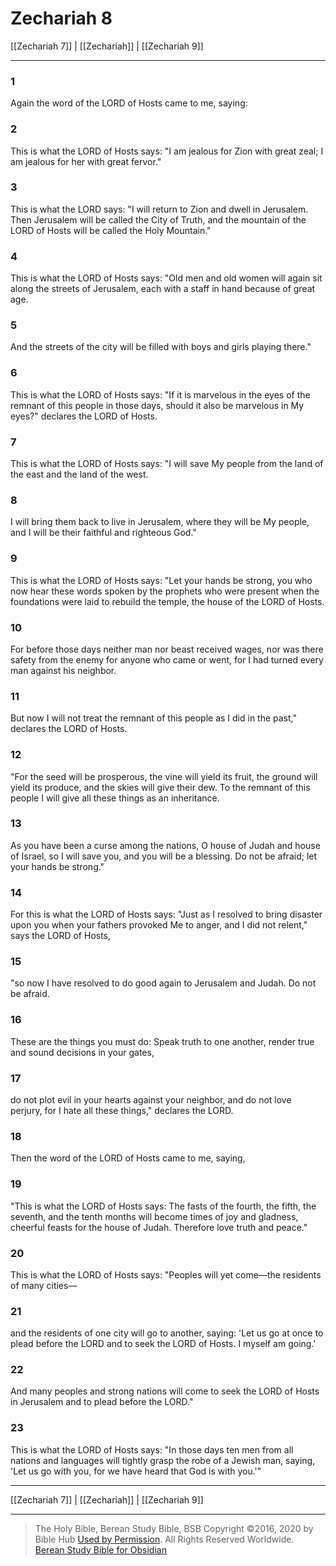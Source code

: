 # Zechariah 8

[[Zechariah 7]] | [[Zechariah]] | [[Zechariah 9]]

---

### 1
Again the word of the LORD of Hosts came to me, saying:

### 2
This is what the LORD of Hosts says: "I am jealous for Zion with great zeal; I am jealous for her with great fervor."

### 3
This is what the LORD says: "I will return to Zion and dwell in Jerusalem. Then Jerusalem will be called the City of Truth, and the mountain of the LORD of Hosts will be called the Holy Mountain."

### 4
This is what the LORD of Hosts says: "Old men and old women will again sit along the streets of Jerusalem, each with a staff in hand because of great age.

### 5
And the streets of the city will be filled with boys and girls playing there."

### 6
This is what the LORD of Hosts says: "If it is marvelous in the eyes of the remnant of this people in those days, should it also be marvelous in My eyes?" declares the LORD of Hosts.

### 7
This is what the LORD of Hosts says: "I will save My people from the land of the east and the land of the west.

### 8
I will bring them back to live in Jerusalem, where they will be My people, and I will be their faithful and righteous God."

### 9
This is what the LORD of Hosts says: "Let your hands be strong, you who now hear these words spoken by the prophets who were present when the foundations were laid to rebuild the temple, the house of the LORD of Hosts.

### 10
For before those days neither man nor beast received wages, nor was there safety from the enemy for anyone who came or went, for I had turned every man against his neighbor.

### 11
But now I will not treat the remnant of this people as I did in the past," declares the LORD of Hosts.

### 12
"For the seed will be prosperous, the vine will yield its fruit, the ground will yield its produce, and the skies will give their dew. To the remnant of this people I will give all these things as an inheritance.

### 13
As you have been a curse among the nations, O house of Judah and house of Israel, so I will save you, and you will be a blessing. Do not be afraid; let your hands be strong."

### 14
For this is what the LORD of Hosts says: "Just as I resolved to bring disaster upon you when your fathers provoked Me to anger, and I did not relent," says the LORD of Hosts,

### 15
"so now I have resolved to do good again to Jerusalem and Judah. Do not be afraid.

### 16
These are the things you must do: Speak truth to one another, render true and sound decisions in your gates,

### 17
do not plot evil in your hearts against your neighbor, and do not love perjury, for I hate all these things," declares the LORD.

### 18
Then the word of the LORD of Hosts came to me, saying,

### 19
"This is what the LORD of Hosts says: The fasts of the fourth, the fifth, the seventh, and the tenth months will become times of joy and gladness, cheerful feasts for the house of Judah. Therefore love truth and peace."

### 20
This is what the LORD of Hosts says: "Peoples will yet come—the residents of many cities—

### 21
and the residents of one city will go to another, saying: 'Let us go at once to plead before the LORD and to seek the LORD of Hosts. I myself am going.'

### 22
And many peoples and strong nations will come to seek the LORD of Hosts in Jerusalem and to plead before the LORD."

### 23
This is what the LORD of Hosts says: "In those days ten men from all nations and languages will tightly grasp the robe of a Jewish man, saying, 'Let us go with you, for we have heard that God is with you.'"

---

[[Zechariah 7]] | [[Zechariah]] | [[Zechariah 9]]

---

> The Holy Bible, Berean Study Bible, BSB
> Copyright &copy;2016, 2020 by Bible Hub
> [Used by Permission](https://berean.bible/terms.htm). All Rights Reserved Worldwide.
> [Berean Study Bible for Obsidian](https://github.com/gapmiss/berean-study-bible-for-obsidian)

